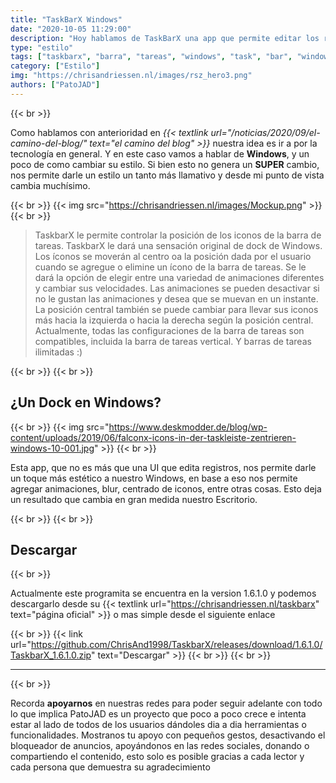 ```yaml
---
title: "TaskBarX Windows"
date: "2020-10-05 11:29:00"
description: "Hoy hablamos de TaskBarX una app que permite editar los registros para mejorar la visualizacion de la Barra de Tareas."
type: "estilo"
tags: ["taskbarx", "barra", "tareas", "windows", "task", "bar", "windows", "centrar", "iconos", "blur"]
category: ["Estilo"]
img: "https://chrisandriessen.nl/images/rsz_hero3.png"
authors: ["PatoJAD"]
---
```


{{< br >}}

Como hablamos con anterioridad en *{{< textlink url="/noticias/2020/09/el-camino-del-blog/" text="el camino del blog" >}}* nuestra idea es ir a por la tecnología en general. Y en este caso vamos a hablar de **Windows**, y un poco de como cambiar su estilo. Si bien esto no genera un **SUPER** cambio, nos permite darle un estilo un tanto más llamativo y desde mi punto de vista cambia muchísimo.

{{< br >}}
{{< img src="https://chrisandriessen.nl/images/Mockup.png" >}}
{{< br >}}

> TaskbarX le permite controlar la posición de los iconos de la barra de tareas. TaskbarX le dará una sensación original de dock de Windows. Los íconos se moverán al centro oa la posición dada por el usuario cuando se agregue o elimine un ícono de la barra de tareas. Se le dará la opción de elegir entre una variedad de animaciones diferentes y cambiar sus velocidades. Las animaciones se pueden desactivar si no le gustan las animaciones y desea que se muevan en un instante. La posición central también se puede cambiar para llevar sus iconos más hacia la izquierda o hacia la derecha según la posición central. Actualmente, todas las configuraciones de la barra de tareas son compatibles, incluida la barra de tareas vertical. Y barras de tareas ilimitadas :)

{{< br >}}
{{< br >}}

## ¿Un Dock en Windows?

{{< br >}}
{{< img src="https://www.deskmodder.de/blog/wp-content/uploads/2019/06/falconx-icons-in-der-taskleiste-zentrieren-windows-10-001.jpg" >}}
{{< br >}}

Esta app, que no es más que una UI que edita registros, nos permite darle un toque más estético a nuestro Windows, en base a eso nos permite agregar animaciones, blur, centrado de iconos, entre otras cosas. Esto deja un resultado que cambia en gran medida nuestro Escritorio.

{{< br >}}
{{< br >}}

## Descargar

{{< br >}}

Actualmente este programita se encuentra en la version 1.6.1.0 y podemos descargarlo desde su {{< textlink url="https://chrisandriessen.nl/taskbarx" text="página oficial" >}} o mas simple desde el siguiente enlace

{{< br >}}
{{< link url="https://github.com/ChrisAnd1998/TaskbarX/releases/download/1.6.1.0/TaskbarX_1.6.1.0.zip" text="Descargar" >}}
{{< br >}}
{{< br >}}

---

{{< br >}}

Recorda **apoyarnos** en nuestras redes para poder seguir adelante con todo lo que implica PatoJAD es un proyecto que poco a poco crece e intenta estar al lado de todos de los usuarios dándoles dia a dia herramientas o funcionalidades. Mostranos tu apoyo con pequeños gestos, desactivando el bloqueador de anuncios, apoyándonos en las redes sociales, donando o compartiendo el contenido, esto solo es posible gracias a cada lector y cada persona que demuestra su agradecimiento
